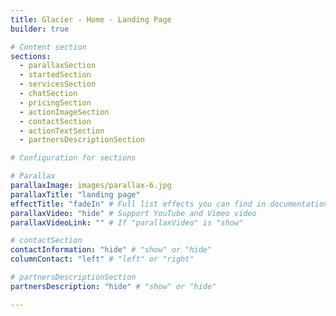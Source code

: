 ```yaml
---
title: Glacier - Home - Landing Page
builder: true

# Content section
sections:
  - parallaxSection
  - startedSection
  - servicesSection
  - chatSection
  - pricingSection
  - actionImageSection
  - contactSection
  - actionTextSection
  - partnersDescriptionSection

# Configuration for sections

# Parallax
parallaxImage: images/parallax-6.jpg
parallaxTitle: "landing page"
effectTitle: "fadeIn" # Full list effects you can find in documentation theme
parallaxVideo: "hide" # Support YouTube and Vimeo video 
parallaxVideoLink: "" # If "parallaxVideo" is "show"

# contactSection
contactInformation: "hide" # "show" or "hide"
columnContact: "left" # "left" or "right"

# partnersDescriptionSection
partnersDescription: "hide" # "show" or "hide"

---
```


